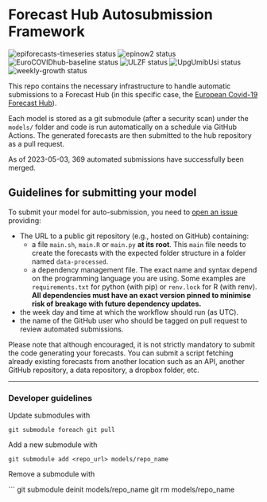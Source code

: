 
<!-- README.md is generated from README.Rmd. Please edit that file -->

# Forecast Hub Autosubmission Framework

<!-- badges: start -->

![epiforecasts-timeseries
status](https://github.com/covid19-forecast-hub-europe/covid19-forecast-hub-europe-submissions/workflows/epiforecasts-timeseries/badge.svg)
![epinow2
status](https://github.com/covid19-forecast-hub-europe/covid19-forecast-hub-europe-submissions/workflows/epinow2/badge.svg)
![EuroCOVIDhub-baseline
status](https://github.com/covid19-forecast-hub-europe/covid19-forecast-hub-europe-submissions/workflows/EuroCOVIDhub-baseline/badge.svg)
![ULZF
status](https://github.com/covid19-forecast-hub-europe/covid19-forecast-hub-europe-submissions/workflows/ULZF/badge.svg)
![UpgUmibUsi
status](https://github.com/covid19-forecast-hub-europe/covid19-forecast-hub-europe-submissions/workflows/UpgUmibUsi/badge.svg)
![weekly-growth
status](https://github.com/covid19-forecast-hub-europe/covid19-forecast-hub-europe-submissions/workflows/weekly-growth/badge.svg)

<!-- badges: end -->

This repo contains the necessary infrastructure to handle automatic
submissions to a Forecast Hub (in this specific case, the [European
Covid-19 Forecast
Hub](https://github.com/epiforecasts/covid19-forecast-hub-europe)).

Each model is stored as a git submodule (after a security scan) under
the `models/` folder and code is run automatically on a schedule via
GitHub Actions. The generated forecasts are then submitted to the hub
repository as a pull request.

As of 2023-05-03, 369 automated submissions have successfully been
merged.

## Guidelines for submitting your model

To submit your model for auto-submission, you need to [open an
issue](https://github.com/epiforecasts/covid19-forecast-hub-europe-submissions/issues/new?template=new-model.md)
providing:

- The URL to a public git repository (e.g., hosted on GitHub)
  containing:
  - a file `main.sh`, `main.R` or `main.py` **at its root**. This `main`
    file needs to create the forecasts with the expected folder
    structure in a folder named `data-processed`.
  - a dependency management file. The exact name and syntax depend on
    the programming language you are using. Some examples are
    `requirements.txt` for python (with pip) or `renv.lock` for R (with
    renv). **All dependencies must have an exact version pinned to
    minimise risk of breakage with future dependency updates.**
- the week day and time at which the workflow should run (as UTC).
- the name of the GitHub user who should be tagged on pull request to
  review automated submissions.

Please note that although encouraged, it is not strictly mandatory to
submit the code generating your forecasts. You can submit a script
fetching already existing forecasts from another location such as an
API, another GitHub repository, a data repository, a dropbox folder,
etc.

------------------------------------------------------------------------

### Developer guidelines

Update submodules with

    git submodule foreach git pull

Add a new submodule with

    git submodule add <repo_url> models/repo_name

Remove a submodule with

\`\`\` git submodule deinit models/repo_name git rm models/repo_name
